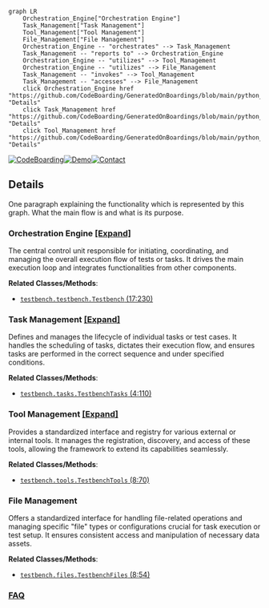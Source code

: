 ```mermaid
graph LR
    Orchestration_Engine["Orchestration Engine"]
    Task_Management["Task Management"]
    Tool_Management["Tool Management"]
    File_Management["File Management"]
    Orchestration_Engine -- "orchestrates" --> Task_Management
    Task_Management -- "reports to" --> Orchestration_Engine
    Orchestration_Engine -- "utilizes" --> Tool_Management
    Orchestration_Engine -- "utilizes" --> File_Management
    Task_Management -- "invokes" --> Tool_Management
    Task_Management -- "accesses" --> File_Management
    click Orchestration_Engine href "https://github.com/CodeBoarding/GeneratedOnBoardings/blob/main/python_testbench/Orchestration_Engine.md" "Details"
    click Task_Management href "https://github.com/CodeBoarding/GeneratedOnBoardings/blob/main/python_testbench/Task_Management.md" "Details"
    click Tool_Management href "https://github.com/CodeBoarding/GeneratedOnBoardings/blob/main/python_testbench/Tool_Management.md" "Details"
```

[![CodeBoarding](https://img.shields.io/badge/Generated%20by-CodeBoarding-9cf?style=flat-square)](https://github.com/CodeBoarding/GeneratedOnBoardings)[![Demo](https://img.shields.io/badge/Try%20our-Demo-blue?style=flat-square)](https://www.codeboarding.org/demo)[![Contact](https://img.shields.io/badge/Contact%20us%20-%20contact@codeboarding.org-lightgrey?style=flat-square)](mailto:contact@codeboarding.org)

## Details

One paragraph explaining the functionality which is represented by this graph. What the main flow is and what is its purpose.

### Orchestration Engine [[Expand]](./Orchestration_Engine.md)
The central control unit responsible for initiating, coordinating, and managing the overall execution flow of tests or tasks. It drives the main execution loop and integrates functionalities from other components.


**Related Classes/Methods**:

- <a href="https://github.com/WULPUS/python_testbench/blob/main/src/testbench/testbench.py#L17-L230" target="_blank" rel="noopener noreferrer">`testbench.testbench.Testbench` (17:230)</a>


### Task Management [[Expand]](./Task_Management.md)
Defines and manages the lifecycle of individual tasks or test cases. It handles the scheduling of tasks, dictates their execution flow, and ensures tasks are performed in the correct sequence and under specified conditions.


**Related Classes/Methods**:

- <a href="https://github.com/WULPUS/python_testbench/blob/main/src/testbench/tasks.py#L4-L110" target="_blank" rel="noopener noreferrer">`testbench.tasks.TestbenchTasks` (4:110)</a>


### Tool Management [[Expand]](./Tool_Management.md)
Provides a standardized interface and registry for various external or internal tools. It manages the registration, discovery, and access of these tools, allowing the framework to extend its capabilities seamlessly.


**Related Classes/Methods**:

- <a href="https://github.com/WULPUS/python_testbench/blob/main/src/testbench/tools.py#L8-L70" target="_blank" rel="noopener noreferrer">`testbench.tools.TestbenchTools` (8:70)</a>


### File Management
Offers a standardized interface for handling file-related operations and managing specific "file" types or configurations crucial for task execution or test setup. It ensures consistent access and manipulation of necessary data assets.


**Related Classes/Methods**:

- <a href="https://github.com/WULPUS/python_testbench/blob/main/src/testbench/files.py#L8-L54" target="_blank" rel="noopener noreferrer">`testbench.files.TestbenchFiles` (8:54)</a>




### [FAQ](https://github.com/CodeBoarding/GeneratedOnBoardings/tree/main?tab=readme-ov-file#faq)